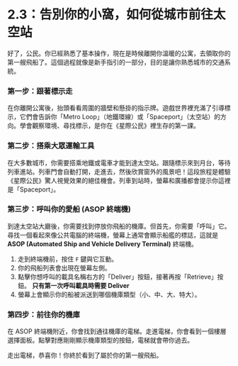 # 2.3：告別你的小窩，如何從城市前往太空站

好了，公民。你已經熟悉了基本操作，現在是時候離開你溫暖的公寓，去領取你的第一艘飛船了。這個過程就像是新手指引的一部分，目的是讓你熟悉城市的交通系統。

### 第一步：跟著標示走

在你離開公寓後，抬頭看看周圍的牆壁和懸掛的指示牌。遊戲世界裡充滿了引導標示，它們會告訴你「Metro Loop」（地鐵環線）或「Spaceport」（太空站）的方向。學會觀察環境、尋找標示，是你在《星際公民》裡生存的第一課。

### 第二步：搭乘大眾運輸工具

在大多數城市，你需要搭乘地鐵或電車才能到達太空站。跟隨標示來到月台，等待列車進站。列車門會自動打開，走進去，然後欣賞窗外的風景吧！這段旅程是體驗《星際公民》驚人視覺效果的絕佳機會。列車到站時，螢幕和廣播都會提示你這裡是「Spaceport」。

### 第三步：呼叫你的愛船 (ASOP 終端機)

到達太空站大廳後，你需要找到停放你飛船的機庫。但首先，你需要「呼叫」它。尋找一個看起來像公共電腦的終端機，螢幕上通常會顯示船艦的標誌，這就是 **ASOP (Automated Ship and Vehicle Delivery Terminal)** 終端機。

1.  走到終端機前，按住 `F` 鍵與它互動。
2.  你的飛船列表會出現在螢幕左側。
3.  點擊你想呼叫的載具名稱右方的「Deliver」按鈕，接著再按「Retrieve」按鈕。 **只有第一次呼叫載具時需要 Deliver**
4.  螢幕上會顯示你的船被派送到哪個機庫類型（小、中、大、特大）。

### 第四步：前往你的機庫

在 ASOP 終端機附近，你會找到通往機庫的電梯。走進電梯，你會看到一個樓層選擇面板。點擊對應剛剛顯示機庫類型的按鈕，電梯就會帶你過去。

走出電梯，恭喜你！你終於看到了屬於你的第一艘飛船。
